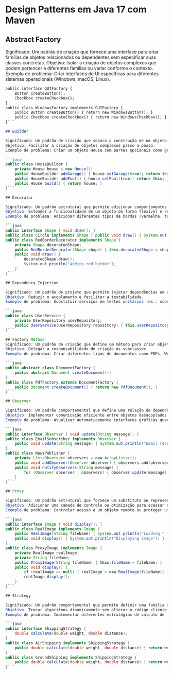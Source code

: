 # Design Patterns em Java 17 com Maven

## Abstract Factory

Significado: Um padrão de criação que fornece uma interface para criar famílias de objetos relacionados ou dependentes sem especificar suas classes concretas.
Objetivo: Isolar a criação de objetos complexos que podem pertencer a diferentes famílias ou variar conforme o contexto.
Exemplo de problema: Criar interfaces de UI específicas para diferentes sistemas operacionais (Windows, macOS, Linux).

```markdown
public interface GUIFactory {
    Button createButton();
    Checkbox createCheckbox();
}
public class WindowsFactory implements GUIFactory {
    public Button createButton() { return new WindowsButton(); }
    public Checkbox createCheckbox() { return new WindowsCheckbox(); }
}```

## Builder

Significado: Um padrão de criação que separa a construção de um objeto complexo da sua representação, permitindo criar diferentes representações do mesmo tipo.
Objetivo: Facilitar a criação de objetos complexos passo a passo.
Exemplo de problema: Criar um objeto House com partes opcionais como garagem, piscina, ou jardim.

```java
public class HouseBuilder {
    private House house = new House();
    public HouseBuilder addGarage() { house.setGarage(true); return this; }
    public HouseBuilder addPool() { house.setPool(true); return this; }
    public House build() { return house; }
}```    

## Decorator

Significado: Um padrão estrutural que permite adicionar comportamentos a objetos dinamicamente sem alterar sua classe.
Objetivo: Extender a funcionalidade de um objeto de forma flexível e reutilizável.
Exemplo de problema: Adicionar diferentes tipos de bordas (vermelha, tracejada) a um componente de interface gráfica.

```java
public interface Shape { void draw(); }
public class Circle implements Shape { public void draw() { System.out.println("Circle"); } }
public class RedBorderDecorator implements Shape {
    private Shape decoratedShape;
    public RedBorderDecorator(Shape shape) { this.decoratedShape = shape; }
    public void draw() {
        decoratedShape.draw();
        System.out.println("Adding red border");
    }
}```

## Dependency Injection

Significado: Um padrão de projeto que permite injetar dependências em um objeto em vez de criá-las diretamente.
Objetivo: Reduzir o acoplamento e facilitar a testabilidade.
Exemplo de problema: Substituir serviços em testes unitários (ex.: substituir um banco de dados real por um mock).

```java
public class UserService {
    private UserRepository userRepository;
    public UserService(UserRepository repository) { this.userRepository = repository; }
}```

## Factory Method
Significado: Um padrão de criação que define um método para criar objetos, permitindo que subclasses alterem o tipo de objeto que será criado.
Objetivo: Delegar a responsabilidade de criação às subclasses.
Exemplo de problema: Criar diferentes tipos de documentos como PDFs, Word, ou Excel.

```java
public abstract class DocumentFactory {
    public abstract Document createDocument();
}
public class PdfFactory extends DocumentFactory {
    public Document createDocument() { return new PdfDocument(); }
}```

## Observer

Significado: Um padrão comportamental que define uma relação de dependência entre objetos, permitindo que um objeto notifique outros automaticamente quando seu estado muda.
Objetivo: Implementar comunicação eficiente entre objetos desacoplados.
Exemplo de problema: Atualizar automaticamente interfaces gráficas quando dados de backend mudam.

```java
public interface Observer { void update(String message); }
public class EmailSubscriber implements Observer {
    public void update(String message) { System.out.println("Email received: " + message); }
}
public class NewsPublisher {
    private List<Observer> observers = new ArrayList<>();
    public void addObserver(Observer observer) { observers.add(observer); }
    public void notifyObservers(String message) {
        for (Observer observer : observers) { observer.update(message); }
    }
}```

## Proxy

Significado: Um padrão estrutural que fornece um substituto ou representante para outro objeto para controlar o acesso a ele.
Objetivo: Adicionar uma camada de controle ou otimização para acessar recursos custosos.
Exemplo de problema: Controlar acesso a um objeto remoto ou proteger um recurso sensível.

```java
public interface Image { void display(); }
public class RealImage implements Image {
    public RealImage(String fileName) { System.out.println("Loading " + fileName); }
    public void display() { System.out.println("Displaying image"); }
}
public class ProxyImage implements Image {
    private RealImage realImage;
    private String fileName;
    public ProxyImage(String fileName) { this.fileName = fileName; }
    public void display() {
        if (realImage == null) { realImage = new RealImage(fileName); }
        realImage.display();
    }
}```

## Strategy

Significado: Um padrão comportamental que permite definir uma família de algoritmos, encapsulá-los e torná-los intercambiáveis.
Objetivo: Trocar algoritmos dinamicamente sem alterar o código cliente.
Exemplo de problema: Implementar diferentes estratégias de cálculo de frete (por peso, por distância, etc.).

```java
public interface ShippingStrategy {
    double calculate(double weight, double distance);
}
public class AirShipping implements ShippingStrategy {
    public double calculate(double weight, double distance) { return weight *distance* 0.5; }
}
public class GroundShipping implements ShippingStrategy {
    public double calculate(double weight, double distance) { return weight *distance* 0.2; }
}```    
